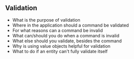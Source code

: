 ## Validation

- What is the purpose of validation
- Where in the application should a command be validated
- For what reasons can a command be invalid
- What can/should you do when a command is invalid
- What else should you validate, besides the command
- Why is using value objects helpful for validation
- What to do if an entity can't fully validate itself
